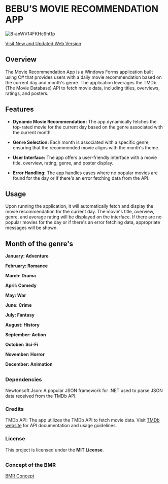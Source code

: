 # BEBU’S MOVIE RECOMMENDATION APP
![8-anWV14FKHc9ht1p](https://github.com/JshMaxer/BMR/assets/78284063/b4a068a0-dd49-4a12-a717-903ecdc88b23)

[Visit New  and Updated Web Version](https://github.com/JshMaxer/BEBU_MOVIES_RECOMMENDATION)

## Overview

The Movie Recommendation App is a Windows Forms application built using C# that provides users with a daily movie recommendation based on the current day and month's genre. The application leverages the TMDb (The Movie Database) API to fetch movie data, including titles, overviews, ratings, and posters.

## Features

- **Dynamic Movie Recommendation:** The app dynamically fetches the top-rated movie for the current day based on the genre associated with the current month.

- **Genre Selection:** Each month is associated with a specific genre, ensuring that the recommended movie aligns with the month's theme.

- **User Interface:** The app offers a user-friendly interface with a movie title, overview, rating, genre, and poster display.

- **Error Handling:** The app handles cases where no popular movies are found for the day or if there's an error fetching data from the API.

## Usage
Upon running the application, it will automatically fetch and display the movie recommendation for the current day. The movie's title, overview, genre, and average rating will be displayed on the interface. If there are no popular movies for the day or if there's an error fetching data, appropriate messages will be shown.

## Month of the genre's

**January: Adventure**

**February: Romance**

**March: Drama**

**April: Comedy**

**May: War**

**June: Crime**

**July: Fantasy**

**August: History**

**September: Action**

**October: Sci-Fi**

**November: Horror**

**December: Animation**

##
### Dependencies
Newtonsoft.Json: A popular JSON framework for .NET used to parse JSON data received from the TMDb API.

### Credits
TMDb API: The app utilizes the TMDb API to fetch movie data. Visit [TMDb website](https://www.themoviedb.org/documentation/api) for API documentation and usage guidelines.

### License
This project is licensed under the **MIT License**.
##

### Concept of the BMR
[BMR Concept](https://github.com/JshMaxer/BMR/files/12903063/BMR.Concept.pdf)

